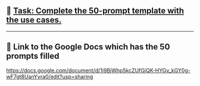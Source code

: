 ## 📌 [Task: Complete the 50-prompt template with the use cases.](#task)

---

## 🔹 Link to the Google Docs which has the 50 prompts filled
https://docs.google.com/document/d/1j9BjWhp5kcZUfGjQK-HYGv_kGY0g-wF7gt8UanYvra0/edit?usp=sharing
